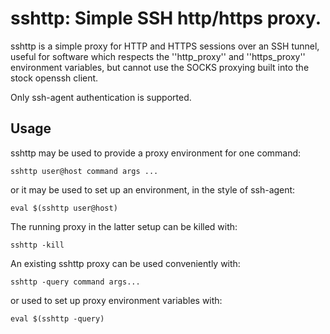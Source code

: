 sshttp: Simple SSH http/https proxy.
====================================

sshttp is a simple proxy for HTTP and HTTPS sessions over an SSH tunnel,
useful for software which respects the ''http_proxy'' and ''https_proxy''
environment variables, but cannot use the SOCKS proxying built into the
stock openssh client.

Only ssh-agent authentication is supported.

Usage
-----
sshttp may be used to provide a proxy environment for one command:

	sshttp user@host command args ...

or it may be used to set up an environment, in the style of ssh-agent:

	eval $(sshttp user@host)

The running proxy in the latter setup can be killed with:

	sshttp -kill

An existing sshttp proxy can be used conveniently with:

	sshttp -query command args...

or used to set up proxy environment variables with:

	eval $(sshttp -query)
